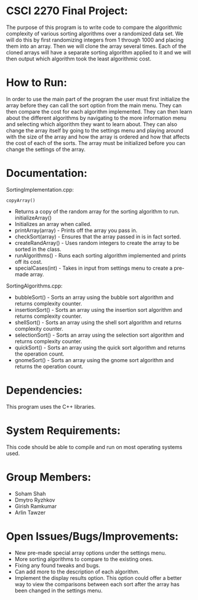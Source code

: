 # CSCI 2270 Final Project:
The purpose of this program is to write code to compare the algorithmic complexity of various sorting algorithms over a randomized data set. We will do this by first randomizing integers from 1 through 1000 and placing them into an array. Then we will clone the array several times. Each of the cloned arrays will have a separate sorting algorithm applied to it and we will then output which algorithm took the least algorithmic cost.

# How to Run:
In order to use the main part of the program the user must first initialize the array before they can call the sort option from the main menu. They can then compare the cost for each algorithm implemented. They can then learn about the different algorithms by navigating to the more information menu and selecting which algorithm they want to learn about. They can also change the array itself by going to the settings menu and playing around with the size of the array and how the array is ordered and how that affects the cost of each of the sorts. The array must be initialized before you can change the settings of the array.

# Documentation:

SortingImplementation.cpp:

    copyArray() 
- Returns a copy of the random array for the sorting algorithm to run.
    initializeArray()
- Initializes an array when called.
- printArray(array) - Prints off the array you pass in.
- checkSort(array) - Ensures that the array passed in is in fact sorted.
- createRandArray() - Uses random integers to create the array to be sorted in the class.
- runAlgorithms() - Runs each sorting algorithm implemented and prints off its cost.
- specialCases(int) - Takes in input from settings menu to create a pre-made array.

SortingAlgorithms.cpp:
- bubbleSort() - Sorts an array using the bubble sort algorithm and returns complexity counter.
- insertionSort() - Sorts an array using the insertion sort algorithm and returns complexity counter.
- shellSort() - Sorts an array using the shell sort algorithm and returns complexity counter.
- selectionSort() - Sorts an array using the selection sort algorithm and returns complexity counter.
- quickSort() - Sorts an array using the quick sort algorithm and returns the operation count.
- gnomeSort() - Sorts an array using the gnome sort algorithm and returns the operation count.

# Dependencies: 
This program uses the C++ libraries.

# System Requirements: 
This code should be able to compile and run on most operating systems used.

# Group Members: 
- Soham Shah
- Dmytro Ryzhkov
- Girish Ramkumar
- Arlin Tawzer

# Open Issues/Bugs/Improvements:
- New pre-made special array options under the settings menu.
- More sorting algorithms to compare to the existing ones.
- Fixing any found tweaks and bugs.
- Can add more to the description of each algorithm.
- Implement the display results option. This option could offer a better way to view the comparisons between each sort after the array has been changed in the settings menu.
